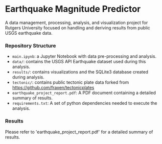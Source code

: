 # Earthquake Magnitude Predictor

A data management, processing, analysis, and visualization project for Rutgers University focused on handling and deriving results from public USGS earthquake data.

### Repository Structure

- `main.ipynb`: a Jupyter Notebook with data pre-processing and analysis.
- `data/`: contains the USGS API Earthquake dataset used during this analysis.
- `results/`: contains visualizations and the SQLite3 database created during analysis.
- `tectonic/`: contains public tectonic plate data forked from https://github.com/fraxen/tectonicplates
- `earthquake_project_report.pdf`: A PDF document containing a detailed summary of results.
- `requirements.txt`: A set of python dependencies needed to execute the analysis.

### Results

Please refer to 'earthquake_project_report.pdf' for a detailed summary of results.
